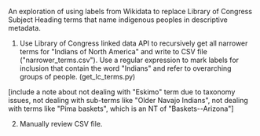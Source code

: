 An exploration of using labels from Wikidata to replace Library of Congress Subject Heading terms that name indigenous peoples in descriptive metadata. 

1. Use Library of Congress linked data API to recursively get all narrower terms for "Indians of North America" and write to CSV file ("narrower_terms.csv"). Use a regular expression to mark labels for inclusion that contain the word "Indians" and refer to overarching groups of people. (get_lc_terms.py)

[include a note about not dealing with "Eskimo" term due to taxonomy issues, not dealing with sub-terms like "Older Navajo Indians", not dealing with terms like "Pima baskets", which is an NT of "Baskets--Arizona"]

2. Manually review CSV file.